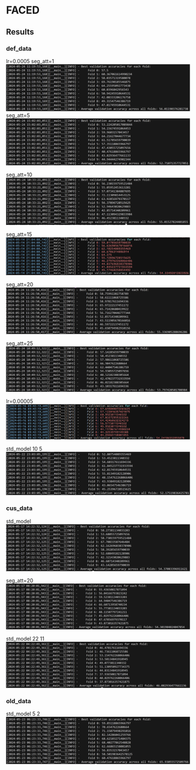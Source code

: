 # FACED


## Results  
### def_data

lr=0.0005
seg_att=1
![alt text](image-9.png)
seg_att=5
![alt text](image-11.png)

seg_att=10
![alt text](image-7.png)

seg_att=15
![alt text](image-2.png)


seg_att=20
![alt text](image-10.png)

seg_att=25
![alt text](image-8.png)


lr=0.00005
![alt text](image-1.png)

std_model 10 5
![alt text](image-6.png)




### cus_data
std_model
![alt text](image-3.png)

seg_att=20
![seg_att=20](image.png)

std_model 22 11
![alt text](image-4.png)

### old_data
std_model 5 2
![alt text](image-5.png)







